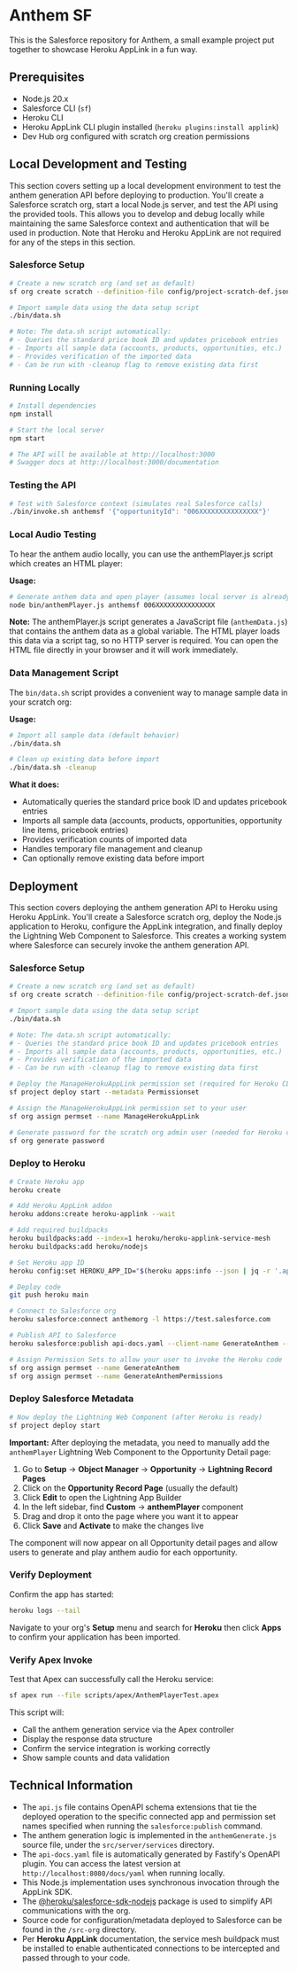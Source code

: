 # Anthem SF

This is the Salesforce repository for Anthem, a small example project put together to showcase Heroku AppLink in a fun way.

## Prerequisites
- Node.js 20.x
- Salesforce CLI (`sf`)
- Heroku CLI
- Heroku AppLink CLI plugin installed (`heroku plugins:install applink`)
- Dev Hub org configured with scratch org creation permissions

## Local Development and Testing

This section covers setting up a local development environment to test the anthem generation API before deploying to production. You'll create a Salesforce scratch org, start a local Node.js server, and test the API using the provided tools. This allows you to develop and debug locally while maintaining the same Salesforce context and authentication that will be used in production. Note that Heroku and Heroku AppLink are not required for any of the steps in this section.

### Salesforce Setup
```bash
# Create a new scratch org (and set as default)
sf org create scratch --definition-file config/project-scratch-def.json --alias anthemorg --set-default

# Import sample data using the data setup script
./bin/data.sh

# Note: The data.sh script automatically:
# - Queries the standard price book ID and updates pricebook entries
# - Imports all sample data (accounts, products, opportunities, etc.)
# - Provides verification of the imported data
# - Can be run with -cleanup flag to remove existing data first
```

### Running Locally
```bash
# Install dependencies
npm install

# Start the local server
npm start

# The API will be available at http://localhost:3000
# Swagger docs at http://localhost:3000/documentation
```

### Testing the API
```bash
# Test with Salesforce context (simulates real Salesforce calls)
./bin/invoke.sh anthemsf '{"opportunityId": "006XXXXXXXXXXXXXXX"}'
```

### Local Audio Testing
To hear the anthem audio locally, you can use the anthemPlayer.js script which creates an HTML player:

**Usage:**
```bash
# Generate anthem data and open player (assumes local server is already running)
node bin/anthemPlayer.js anthemsf 006XXXXXXXXXXXXXXX
```

**Note:** The anthemPlayer.js script generates a JavaScript file (`anthemData.js`) that contains the anthem data as a global variable. The HTML player loads this data via a script tag, so no HTTP server is required. You can open the HTML file directly in your browser and it will work immediately.

### Data Management Script
The `bin/data.sh` script provides a convenient way to manage sample data in your scratch org:

**Usage:**
```bash
# Import all sample data (default behavior)
./bin/data.sh

# Clean up existing data before import
./bin/data.sh -cleanup
```

**What it does:**
- Automatically queries the standard price book ID and updates pricebook entries
- Imports all sample data (accounts, products, opportunities, opportunity line items, pricebook entries)
- Provides verification counts of imported data
- Handles temporary file management and cleanup
- Can optionally remove existing data before import

## Deployment

This section covers deploying the anthem generation API to Heroku using Heroku AppLink. You'll create a Salesforce scratch org, deploy the Node.js application to Heroku, configure the AppLink integration, and finally deploy the Lightning Web Component to Salesforce. This creates a working system where Salesforce can securely invoke the anthem generation API.

### Salesforce Setup
```bash
# Create a new scratch org (and set as default)
sf org create scratch --definition-file config/project-scratch-def.json --alias anthemorg --set-default

# Import sample data using the data setup script
./bin/data.sh

# Note: The data.sh script automatically:
# - Queries the standard price book ID and updates pricebook entries
# - Imports all sample data (accounts, products, opportunities, etc.)
# - Provides verification of the imported data
# - Can be run with -cleanup flag to remove existing data first

# Deploy the ManageHerokuAppLink permission set (required for Heroku CLI commands)
sf project deploy start --metadata Permissionset

# Assign the ManageHerokuAppLink permission set to your user
sf org assign permset --name ManageHerokuAppLink

# Generate password for the scratch org admin user (needed for Heroku connection)
sf org generate password
```

### Deploy to Heroku
```bash
# Create Heroku app
heroku create

# Add Heroku AppLink addon
heroku addons:create heroku-applink --wait

# Add required buildpacks
heroku buildpacks:add --index=1 heroku/heroku-applink-service-mesh
heroku buildpacks:add heroku/nodejs

# Set Heroku app ID
heroku config:set HEROKU_APP_ID="$(heroku apps:info --json | jq -r '.app.id')"

# Deploy code
git push heroku main

# Connect to Salesforce org
heroku salesforce:connect anthemorg -l https://test.salesforce.com

# Publish API to Salesforce
heroku salesforce:publish api-docs.yaml --client-name GenerateAnthem --connection-name anthemorg --authorization-connected-app-name GenerateAnthemConnectedApp --authorization-permission-set-name GenerateAnthemPermissions

# Assign Permission Sets to allow your user to invoke the Heroku code
sf org assign permset --name GenerateAnthem
sf org assign permset --name GenerateAnthemPermissions
```

### Deploy Salesforce Metadata
```bash
# Now deploy the Lightning Web Component (after Heroku is ready)
sf project deploy start
```

**Important:** After deploying the metadata, you need to manually add the `anthemPlayer` Lightning Web Component to the Opportunity Detail page:

1. Go to **Setup** → **Object Manager** → **Opportunity** → **Lightning Record Pages**
2. Click on the **Opportunity Record Page** (usually the default)
3. Click **Edit** to open the Lightning App Builder
4. In the left sidebar, find **Custom** → **anthemPlayer** component
5. Drag and drop it onto the page where you want it to appear
6. Click **Save** and **Activate** to make the changes live

The component will now appear on all Opportunity detail pages and allow users to generate and play anthem audio for each opportunity.

### Verify Deployment
Confirm the app has started:
```bash
heroku logs --tail
```

Navigate to your org's **Setup** menu and search for **Heroku** then click **Apps** to confirm your application has been imported.

### Verify Apex Invoke
Test that Apex can successfully call the Heroku service:
```bash
sf apex run --file scripts/apex/AnthemPlayerTest.apex
```

This script will:
- Call the anthem generation service via the Apex controller
- Display the response data structure
- Confirm the service integration is working correctly
- Show sample counts and data validation

## Technical Information

- The `api.js` file contains OpenAPI schema extensions that tie the deployed operation to the specific connected app and permission set names specified when running the `salesforce:publish` command.
- The anthem generation logic is implemented in the `anthemGenerate.js` source file, under the `src/server/services` directory.
- The `api-docs.yaml` file is automatically generated by Fastify's OpenAPI plugin. You can access the latest version at `http://localhost:8080/docs/yaml` when running locally.
- This Node.js implementation uses synchronous invocation through the AppLink SDK.
- The [@heroku/salesforce-sdk-nodejs](https://www.npmjs.com/package/@heroku/salesforce-sdk-nodejs) package is used to simplify API communications with the org.
- Source code for configuration/metadata deployed to Salesforce can be found in the `/src-org` directory.
- Per **Heroku AppLink** documentation, the service mesh buildpack must be installed to enable authenticated connections to be intercepted and passed through to your code.